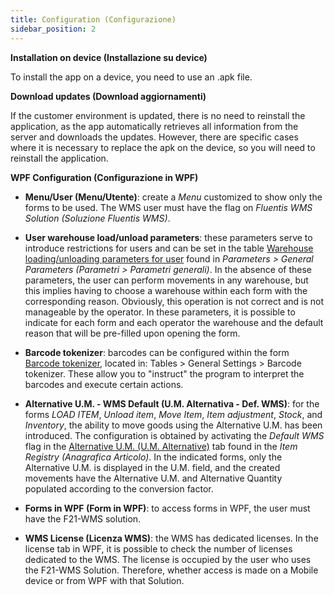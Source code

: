 ```yaml
---
title: Configuration (Configurazione)
sidebar_position: 2
---
```


**Installation on device (Installazione su device)**

To install the app on a device, you need to use an .apk file.

**Download updates (Download aggiornamenti)**

If the customer environment is updated, there is no need to reinstall the application, as the app automatically retrieves all information from the server and downloads the updates. However, there are specific cases where it is necessary to replace the apk on the device, so you will need to reinstall the application.

**WPF Configuration (Configurazione in WPF)**

- **Menu/User (Menu/Utente)**: create a *Menu* customized to show only the forms to be used. The WMS user must have the flag on *Fluentis WMS Solution (Soluzione Fluentis WMS)*.

- **User warehouse load/unload parameters**: these parameters serve to introduce restrictions for users and can be set in the table [Warehouse loading/unloading parameters for user](/docs/configurations/parameters/general-parameters/deliverynotes-grouping) found in *Parameters > General Parameters (Parametri > Parametri generali)*. In the absence of these parameters, the user can perform movements in any warehouse, but this implies having to choose a warehouse within each form with the corresponding reason. Obviously, this operation is not correct and is not manageable by the operator. In these parameters, it is possible to indicate for each form and each operator the warehouse and the default reason that will be pre-filled upon opening the form.

- **Barcode tokenizer**: barcodes can be configured within the form [Barcode tokenizer](/docs/configurations/tables/general-settings/barcode-tokenizer), located in: Tables > General Settings > Barcode tokenizer. These allow you to "instruct" the program to interpret the barcodes and execute certain actions.

- **Alternative U.M. - WMS Default (U.M. Alternativa - Def. WMS)**: for the forms *LOAD ITEM*, *Unload item*, *Move Item*, *Item adjustment*, *Stock*, and *Inventory*, the ability to move goods using the Alternative U.M. has been introduced. The configuration is obtained by activating the *Default WMS* flag in the [Alternative U.M. (U.M. Alternative)](/docs/erp-home/registers/items/create-new-items/item-registry/alternative-um) tab found in the *Item Registry (Anagrafica Articolo)*. In the indicated forms, only the Alternative U.M. is displayed in the U.M. field, and the created movements have the Alternative U.M. and Alternative Quantity populated according to the conversion factor.

- **Forms in WPF (Form in WPF)**: to access forms in WPF, the user must have the F21-WMS solution.

- **WMS License (Licenza WMS)**: the WMS has dedicated licenses. In the license tab in WPF, it is possible to check the number of licenses dedicated to the WMS. The license is occupied by the user who uses the F21-WMS Solution. Therefore, whether access is made on a Mobile device or from WPF with that Solution.
